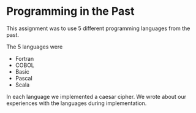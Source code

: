 # Programming in the Past

This assignment was to use 5 different programming languages from the past.

The 5 languages were
- Fortran
- COBOL
- Basic
- Pascal
- Scala

In each language we implemented a caesar cipher. We wrote about our experiences with the languages during implementation.
